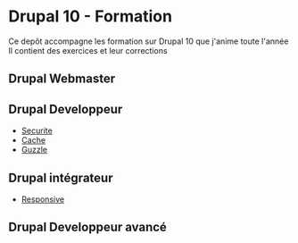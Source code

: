 # Drupal 10 - Formation

Ce depôt accompagne les formation sur Drupal 10 que j'anime toute l'année
Il contient des exercices et leur corrections

## Drupal Webmaster

## Drupal Developpeur

* [Securite](exercice-securite.md)
* [Cache](exercice-cache.md)
* [Guzzle](exercice-guzzle.md)

## Drupal intégrateur

* [Responsive](exercice-responsive-design.md)

## Drupal Developpeur avancé
